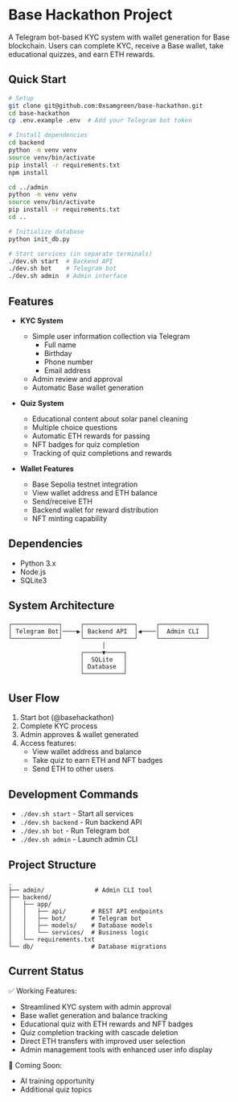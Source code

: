 # Base Hackathon Project

A Telegram bot-based KYC system with wallet generation for Base blockchain. Users can complete KYC, receive a Base wallet, take educational quizzes, and earn ETH rewards.

## Quick Start

```bash
# Setup
git clone git@github.com:0xsamgreen/base-hackathon.git
cd base-hackathon
cp .env.example .env  # Add your Telegram bot token

# Install dependencies
cd backend
python -m venv venv
source venv/bin/activate
pip install -r requirements.txt
npm install

cd ../admin
python -m venv venv
source venv/bin/activate
pip install -r requirements.txt
cd ..

# Initialize database
python init_db.py

# Start services (in separate terminals)
./dev.sh start  # Backend API
./dev.sh bot    # Telegram bot
./dev.sh admin  # Admin interface
```

## Features

- **KYC System**
  - Simple user information collection via Telegram
    - Full name
    - Birthday
    - Phone number
    - Email address
  - Admin review and approval
  - Automatic Base wallet generation

- **Quiz System**
  - Educational content about solar panel cleaning
  - Multiple choice questions
  - Automatic ETH rewards for passing
  - NFT badges for quiz completion
  - Tracking of quiz completions and rewards

- **Wallet Features**
  - Base Sepolia testnet integration
  - View wallet address and ETH balance
  - Send/receive ETH
  - Backend wallet for reward distribution
  - NFT minting capability

## Dependencies

- Python 3.x
- Node.js
- SQLite3

## System Architecture

```
┌─────────────┐     ┌──────────────┐     ┌─────────────┐
│ Telegram Bot│────▶│ Backend API  │◀────│  Admin CLI  │
└─────────────┘     └──────────────┘     └─────────────┘
                          │
                    ┌─────▼─────┐
                    │  SQLite   │
                    │ Database  │
                    └───────────┘
```

## User Flow

1. Start bot (@basehackathon)
2. Complete KYC process
3. Admin approves & wallet generated
4. Access features:
   - View wallet address and balance
   - Take quiz to earn ETH and NFT badges
   - Send ETH to other users

## Development Commands

- `./dev.sh start` - Start all services
- `./dev.sh backend` - Run backend API
- `./dev.sh bot` - Run Telegram bot
- `./dev.sh admin` - Launch admin CLI

## Project Structure

```
.
├── admin/              # Admin CLI tool
├── backend/
│   ├── app/
│   │   ├── api/       # REST API endpoints
│   │   ├── bot/       # Telegram bot
│   │   ├── models/    # Database models
│   │   └── services/  # Business logic
│   └── requirements.txt
└── db/                # Database migrations
```

## Current Status

✅ Working Features:
- Streamlined KYC system with admin approval
- Base wallet generation and balance tracking
- Educational quiz with ETH rewards and NFT badges
- Quiz completion tracking with cascade deletion
- Direct ETH transfers with improved user selection
- Admin management tools with enhanced user info display

🚧 Coming Soon:
- AI training opportunity
- Additional quiz topics
